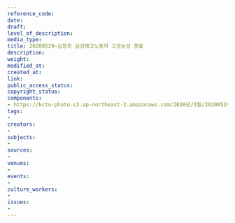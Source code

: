 ```yaml
---
reference_code: 
date: 
draft: 
level_of_description: 
media_type: 
title: 20200529-김용희 삼성해고노동자 고공농성 종료
description: 
weight: 
modified_at: 
created_at: 
link: 
public_access_status: 
copyright_status: 
components:
- https://kctu-photo.s3.ap-northeast-2.amazonaws.com/2020년/5월/20200529-김용희+삼성해고노동자+고공농성+종료/_CTU9090.jpg
tags:
- 
creators:
- 
subjects:
- 
sources:
- 
venues:
- 
events:
- 
culture_workers:
- 
issues:
- 
---
```


